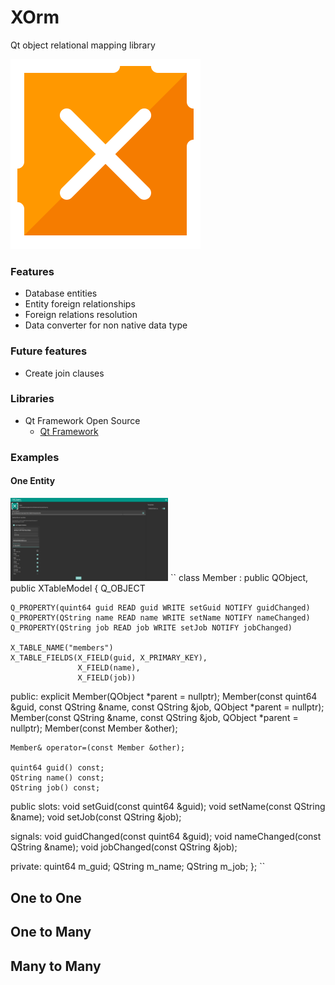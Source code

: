 # XOrm
Qt object relational mapping library

<img src="https://github.com/CamiloDelReal/x_orm/blob/develop/artwork/logo.svg" />

### Features
- Database entities
- Entity foreign relationships
- Foreign relations resolution
- Data converter for non native data type

### Future features
- Create join clauses

### Libraries
- Qt Framework Open Source
  * [Qt Framework](https://www.qt.io/)

### Examples

#### One Entity
<img src="https://github.com/CamiloDelReal/svg-export-to-mobile-resources/blob/develop/screenshots/export-view-1.png" width="50%" height="50%" />
``
class Member : public QObject, public XTableModel<Member>
{
    Q_OBJECT

    Q_PROPERTY(quint64 guid READ guid WRITE setGuid NOTIFY guidChanged)
    Q_PROPERTY(QString name READ name WRITE setName NOTIFY nameChanged)
    Q_PROPERTY(QString job READ job WRITE setJob NOTIFY jobChanged)

    X_TABLE_NAME("members")
    X_TABLE_FIELDS(X_FIELD(guid, X_PRIMARY_KEY),
                   X_FIELD(name),
                   X_FIELD(job))

public:
    explicit Member(QObject *parent = nullptr);
    Member(const quint64 &guid, const QString &name, const QString &job, QObject *parent = nullptr);
    Member(const QString &name, const QString &job, QObject *parent = nullptr);
    Member(const Member &other);

    Member& operator=(const Member &other);

    quint64 guid() const;
    QString name() const;
    QString job() const;

public slots:
    void setGuid(const quint64 &guid);
    void setName(const QString &name);
    void setJob(const QString &job);

signals:
    void guidChanged(const quint64 &guid);
    void nameChanged(const QString &name);
    void jobChanged(const QString &job);

private:
    quint64 m_guid;
    QString m_name;
    QString m_job;
};
``

## One to One

## One to Many

## Many to Many
